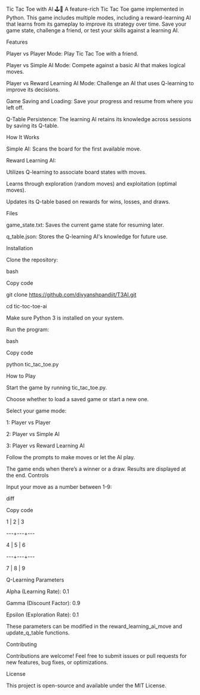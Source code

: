 Tic Tac Toe with AI 🕹️🤖
A feature-rich Tic Tac Toe game implemented in Python. This game includes multiple modes, including a reward-learning AI that learns from its gameplay to improve its strategy over time. Save your game state, challenge a friend, or test your skills against a learning AI.

Features

Player vs Player Mode: Play Tic Tac Toe with a friend.

Player vs Simple AI Mode: Compete against a basic AI that makes logical moves.

Player vs Reward Learning AI Mode: Challenge an AI that uses Q-learning to improve its decisions.

Game Saving and Loading: Save your progress and resume from where you left off.

Q-Table Persistence: The learning AI retains its knowledge across sessions by saving its Q-table.

How It Works


Simple AI: Scans the board for the first available move.

Reward Learning AI:

Utilizes Q-learning to associate board states with moves.

Learns through exploration (random moves) and exploitation (optimal moves).

Updates its Q-table based on rewards for wins, losses, and draws.

Files

game_state.txt: Saves the current game state for resuming later.

q_table.json: Stores the Q-learning AI's knowledge for future use.

Installation


Clone the repository:

bash

Copy code

git clone https://github.com/divyanshpandiit/T3AI.git

cd tic-toc-toe-ai

Make sure Python 3 is installed on your system.

Run the program:


bash

Copy code

python tic_tac_toe.py

How to Play


Start the game by running tic_tac_toe.py.

Choose whether to load a saved game or start a new one.

Select your game mode:

1: Player vs Player

2: Player vs Simple AI

3: Player vs Reward Learning AI

Follow the prompts to make moves or let the AI play.

The game ends when there’s a winner or a draw. Results are displayed at the end.
Controls

Input your move as a number between 1-9:


diff

Copy code

1 | 2 | 3

---+---+---

4 | 5 | 6

---+---+---

7 | 8 | 9

Q-Learning Parameters

Alpha (Learning Rate): 0.1

Gamma (Discount Factor): 0.9

Epsilon (Exploration Rate): 0.1

These parameters can be modified in the reward_learning_ai_move and update_q_table functions.


Contributing

Contributions are welcome! Feel free to submit issues or pull requests for new features, bug fixes, or optimizations.


License

This project is open-source and available under the MIT License.



